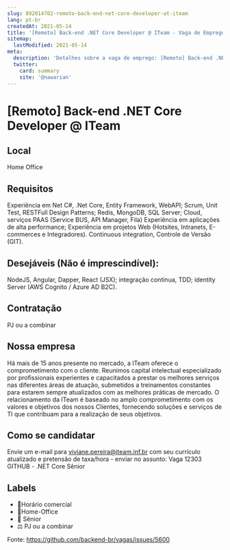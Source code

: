 ```yaml
---
slug: 892014702-remoto-back-end-net-core-developer-at-iteam
lang: pt-br
createdAt: 2021-05-14
title: '[Remoto] Back-end .NET Core Developer @ ITeam - Vaga de Emprego'
sitemap:
  lastModified: 2021-05-14
meta:
  description: 'Detalhes sobre a vaga de emprego: [Remoto] Back-end .NET Core Developer @ ITeam'
  twitter:
    card: summary
    site: '@nawarian'
---
```


# [Remoto] Back-end .NET Core Developer @ ITeam

<!--
==================================================
POR FAVOR, SÓ POSTE SE A VAGA FOR PARA TRABALHAR COM REACT OU TECNOLOGIAS DO ECOSSISTEMA!

Exemplo: [São Paulo] Developer na NOME DA EMPRESA`
==================================================
-->


## Local

Home Office

## Requisitos

Experiência em Net C#, .Net Core, Entity Framework, WebAPI;
Scrum, Unit Test, RESTFull Design Patterns;
Redis, MongoDB, SQL Server;
Cloud, serviços PAAS (Service BUS, API Manager, Fila)
Experiência em aplicações de alta performance;
Experiência em projetos Web (Hotsites, Intranets, E-commerces e Integradores).
Continuous integration, Controle de Versão (GIT).

## Desejáveis (Não é imprescindível):
NodeJS, Angular, Dapper, React (JSX); integração continua, TDD; identity Server (AWS Cognito / Azure AD B2C).


## Contratação

PJ ou a combinar


## Nossa empresa

Há mais de 15 anos presente no mercado, a ITeam oferece o comprometimento com o cliente.
Reunimos capital intelectual especializado por profissionais experientes e capacitados a prestar os melhores serviços nas diferentes áreas de atuação, submetidos a treinamentos constantes para estarem sempre atualizados com as melhores práticas de mercado. 
O relacionamento da ITeam é baseado no amplo comprometimento com os valores e objetivos dos nossos Clientes, fornecendo soluções e serviços de TI que contribuam para a realização de seus objetivos.

## Como se candidatar

Envie um e-mail para viviane.pereira@iteam.inf.br com seu currículo atualizado e pretensão de taxa/hora - enviar no assunto: Vaga 12303 GITHUB - .NET Core Sênior 

## Labels

- 🏢Horário comercial
- 🏢Home-Office
- 👨 Sênior
- ⚖️ PJ ou a combinar

Fonte: https://github.com/backend-br/vagas/issues/5600